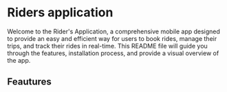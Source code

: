 # Riders application

Welcome to the Rider's Application, a comprehensive mobile app designed to provide an easy and efficient way for users to book rides, manage their trips, and track their rides in real-time. This README file will guide you through the features, installation process, and provide a visual overview of the app.

## Feautures 




